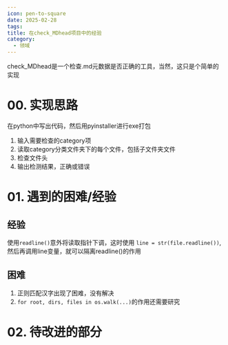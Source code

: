 ```yaml
---
icon: pen-to-square
date: 2025-02-28
tags: 
title: 在check_MDhead项目中的经验
category:
  - 领域
---
```

check_MDhead是一个检查.md元数据是否正确的工具，当然，这只是个简单的实现
# 00. 实现思路
在python中写出代码，然后用pyinstaller进行exe打包
1. 输入需要检查的category项
2. 读取category分类文件夹下的每个文件，包括子文件夹文件
3. 检查文件头
4. 输出检测结果，正确或错误

# 01. 遇到的困难/经验
##  经验
使用`readline()`意外将读取指针下调，这时使用
`line = str(file.readline())`,然后再调用line变量，就可以隔离readline()的作用
## 困难
1. 正则匹配汉字出现了困难，没有解决
2. `for root, dirs, files in os.walk(...)`的作用还需要研究

# 02. 待改进的部分
